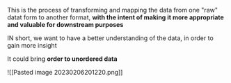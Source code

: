 
This is the process of transforming and mapping the data from one "raw" datat form to another format, **with the intent of making it more appropriate and valuable for downstream purposes**

IN short, we want to have a better understanding of the data, in order to gain more insight

It could bring **order to unordered data**

![[Pasted image 20230206201220.png]]

